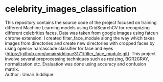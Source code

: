 # celebrity_images_classification
This repository contains the source code of the project focused on training different Machine Learning models using GridSearchCV for recognizing different celebrities faces. Data was taken from google images using fatcun chrome extension. I created filter_face_module along the way which takes images from directories and create new directories with cropped faces by using opencv harcascade classifier for face and eyes (https://github.com/umairsiddique3171/filter_face_module.git). This project involve several preprocessing techniques such as resizing, BGR2GRAY, normalization etc. Evaluation was done using accuracy and confusion matrix. 
<br>
Author : Umair Siddique
